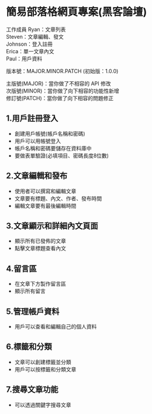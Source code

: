 # 簡易部落格網頁專案(黑客論壇)
工作成員
Ryan：文章列表   
Steven：文章編輯、發文  
Johnson：登入註冊  
Erica：單一文章內文  
Paul：用戶資料  

版本號：MAJOR.MINOR.PATCH (初始版：1.0.0)  

主版號(MAJOR)：當你做了不相容的 API 修改  
次版號(MINOR)：當你做了向下相容的功能性新增  
修訂號(PATCH)：當你做了向下相容的問題修正  

## 1.用戶註冊登入

- 創建用戶帳號(帳戶名稱和密碼)
- 用戶可以用帳號登入
- 帳戶名稱和密碼要儲存在資料庫中
- 要做表單驗證(必填項目、密碼長度8位數)

## 2.文章編輯和發布

- 使用者可以撰寫和編輯文章
- 文章要有標題、內文、作者、發布時間
- 編輯文章要有最後編輯時間

## 3.文章顯示和詳細內文頁面

- 顯示所有已發佈的文章
- 點擊文章標題查看內文

## 4.留言區

- 在文章下方製作留言區
- 顯示所有留言

## 5.管理帳戶資料

- 用戶可以查看和編輯自己的個人資料

## 6.標籤和分類

- 文章可以創建標籤並分類
- 用戶可以按標籤和分類文章

## 7.搜尋文章功能

- 可以透過關鍵字搜尋文章
